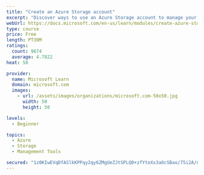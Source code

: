 ```yaml
---
title: "Create an Azure Storage account"
excerpt: "Discover ways to use an Azure Storage account to manage your data for billing, access, and storage location of your blobs, files, queues, and tables."
webUrl: https://docs.microsoft.com/en-us/learn/modules/create-azure-storage-account/
type: course
price: Free
length: PT30M
ratings:
  count: 9674
  average: 4.7822
heat: 58

provider:
  name: Microsoft Learn
  domain: microsoft.com
  images:
    - url: /assets/images/organizations/microsoft.com-50x50.jpg
      width: 50
      height: 50

levels:
  - Beginner

topics:
  - Azure
  - Storage
  - Management Tools

secured: "1z0KIwEVqDfASlkKPPqy2qy6ZMgUeZJtSPLQ0+zfYtoXx3aOcSBao/75i2A/noTaUjspGolSW6WGDIVr2Z9L6SJViJfWve2vJXAQ+8kW+f8YTTeXs3S81Y+iov2HQNC0HEsMUVr2qWg53Xr8mXMZzX9z4FuYANBeR6oYbaCPtrqqK5PXFarC1VpRP/bElctd1yS1eCpjzVfKfTq0zuw7XBgH6cB7dAmC3Pe17waoIRuLSCNI4iVLRCfbp7hcFsxhwFIxTUvGRgYlluZ6jYtvHtSUhzHg23jE7ITYzVubAAL8Q3hmtIoFwkjW+kL1xcxAoF4F9akgA5y8hqJEVhWhIC7NGaI8/FwYOukAnIUPnAgtuD5VT/aHCHb9ZaOtoxWwUxMXoMF2ptc+jSXy/XNVijs77UI1zuHbxf9GmJfI4qA=;CB8jCAY0ExIMp2dCeFT7sw=="
---
```


